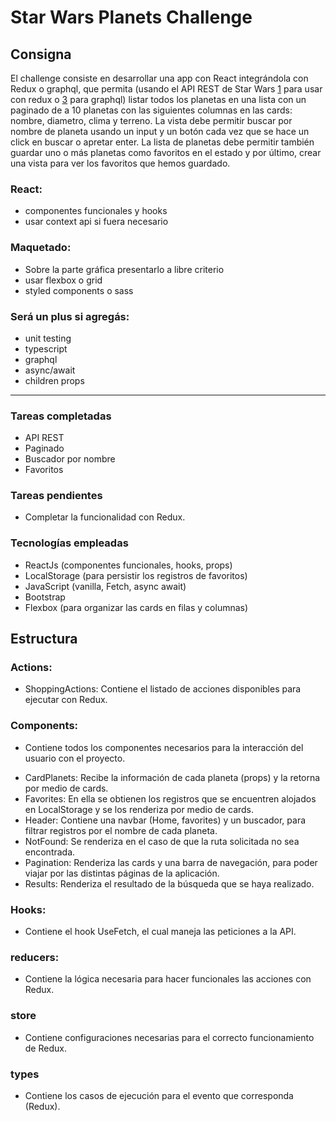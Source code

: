 # Star Wars Planets Challenge

## Consigna

El challenge consiste en desarrollar una app con React 
integrándola con Redux o graphql, que permita 
(usando el API REST de Star Wars [1] para usar con redux o [3] 
para graphql) listar todos los planetas en una lista con 
un paginado de a 10 planetas con las siguientes columnas 
en las cards: nombre, diametro, clima y terreno.
La vista debe permitir buscar por nombre de planeta usando 
un input y un botón cada vez que se hace un click en buscar 
o apretar enter.
La lista de planetas debe permitir también guardar uno o 
más planetas como favoritos en el estado y por último, crear 
una vista para ver los favoritos que hemos guardado.

[1]: https://swapi.dev/documentation

[2]: https://swapi.dev/documentation#search

[3]: https://graphql.org/swapi-graphql/

### React: 

- componentes funcionales y hooks
- usar context api si fuera necesario


### Maquetado: 

- Sobre la parte gráfica presentarlo a libre criterio
- usar flexbox o grid
- styled components o sass


### Será un plus si agregás:

- unit testing
- typescript
- graphql
- async/await
- children props

___

### Tareas completadas

- API REST
- Paginado
- Buscador por nombre
- Favoritos

### Tareas pendientes

- Completar la funcionalidad con Redux.

### Tecnologías empleadas

- ReactJs (componentes funcionales, hooks, props)
- LocalStorage (para persistir los registros de favoritos)
- JavaScript (vanilla, Fetch, async await)
- Bootstrap
- Flexbox (para organizar las cards en filas y columnas)

## Estructura

### Actions:
- ShoppingActions: Contiene el listado de acciones disponibles para ejecutar con Redux.

### Components:
- Contiene todos los componentes necesarios para la interacción del usuario con el proyecto.

* CardPlanets: Recibe la información de cada planeta (props) y la retorna por medio de cards.
* Favorites: En ella se obtienen los registros que se encuentren alojados en LocalStorage y se los renderiza por medio de cards.
* Header: Contiene una navbar (Home, favorites) y un buscador, para filtrar registros por el nombre de cada planeta.
* NotFound: Se renderiza en el caso de que la ruta solicitada no sea encontrada.
* Pagination: Renderiza las cards y una barra de navegación, para poder viajar por las distintas páginas de la aplicación.
* Results: Renderiza el resultado de la búsqueda que se haya realizado.

### Hooks:
- Contiene el hook UseFetch, el cual maneja las peticiones a la API.

### reducers:
- Contiene la lógica necesaria para hacer funcionales las acciones con Redux.

### store
- Contiene configuraciones necesarias para el correcto funcionamiento de Redux.

### types
- Contiene los casos de ejecución para el evento que corresponda (Redux).
